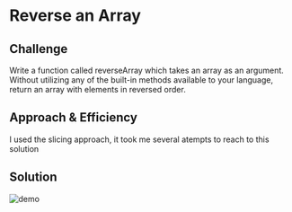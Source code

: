 # Reverse an Array


## Challenge
Write a function called reverseArray which takes an array as an argument. Without utilizing any of the built-in methods available to your language, return an array with elements in reversed order.
## Approach & Efficiency
I used the slicing approach, it took me several atempts to reach to this solution
## Solution
![demo](../assets/array_reverse.png)

